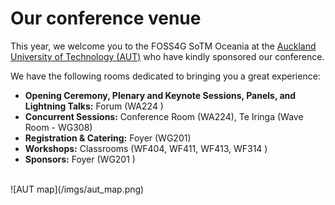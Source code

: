 # Our conference venue

This year, we welcome you to the FOSS4G SoTM Oceania at the [Auckland University of Technology (AUT)](https://www.aut.ac.nz/) who have kindly sponsored our conference.  

We have the following rooms dedicated to bringing you a great experience: 

* **Opening Ceremony, Plenary and Keynote Sessions, Panels, and Lightning Talks:** Forum (WA224 )
* **Concurrent Sessions:** Conference Room (WA224), Te Iringa (Wave Room - WG308) 
* **Registration & Catering:** Foyer (WG201)
* **Workshops:** Classrooms (WF404, WF411, WF413, WF314 )
* **Sponsors:** Foyer (WG201 )

<br />
![AUT map](/imgs/aut_map.png) 

<br />

